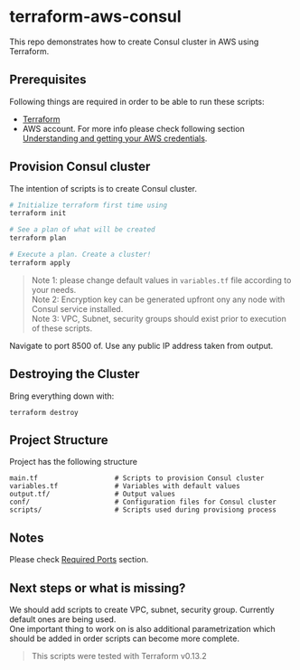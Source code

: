 # terraform-aws-consul

This repo demonstrates how to create Consul cluster in AWS using Terraform.

## Prerequisites

Following things are required in order to be able to run these scripts:  
 - [Terraform](https://www.terraform.io/intro/getting-started/install.html)  
 - AWS account. For more info please check following section [Understanding and getting your AWS credentials](https://docs.aws.amazon.com/general/latest/gr/aws-sec-cred-types.html).

## Provision Consul cluster

The intention of scripts is to create Consul cluster.
```bash
# Initialize terraform first time using
terraform init

# See a plan of what will be created
terraform plan

# Execute a plan. Create a cluster!
terraform apply
```
> Note 1: please change default values in `variables.tf` file according to your needs.  
> Note 2: Encryption key can be generated upfront ony any node with Consul service installed.   
> Note 3: VPC, Subnet, security groups should exist prior to execution of these scripts.   

Navigate to port 8500 of. Use any public IP address taken from output. 

## Destroying the Cluster

Bring everything down with:

```
terraform destroy
```

## Project Structure

Project has the following structure
```
main.tf                   # Scripts to provision Consul cluster
variables.tf              # Variables with default values
output.tf/                # Output values
conf/                     # Configuration files for Consul cluster
scripts/                  # Scripts used during provisiong process
```

## Notes
Please check [Required Ports](https://www.consul.io/docs/install/ports) section.

## Next steps or what is missing?
We should add scripts to create VPC, subnet, security group. Currently default ones are being used.  
One important thing to work on is also additional parametrization which should be added in order scripts can become more complete.

> This scripts were tested with Terraform v0.13.2 
